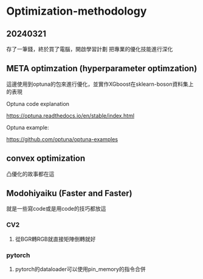 # Optimization-methodology
## 20240321
存了一筆錢，終於買了電腦，開啟學習計劃
把專業的優化技能進行深化

## META optimzation (hyperparameter optimzation)
這邊使用到optuna的包來進行優化，並實作XGboost在sklearn-boson資料集上的表現

Optuna code explanation

https://optuna.readthedocs.io/en/stable/index.html

Optuna example:

https://github.com/optuna/optuna-examples


## convex optimization
凸優化的故事都在這

## Modohiyaiku (Faster and Faster)
就是一些寫code或是用code的技巧都放這
### CV2 
1. 從BGR轉RGB就直接矩陣倒轉就好
### pytorch
1. pytorch的dataloader可以使用pin_memory的指令合併

